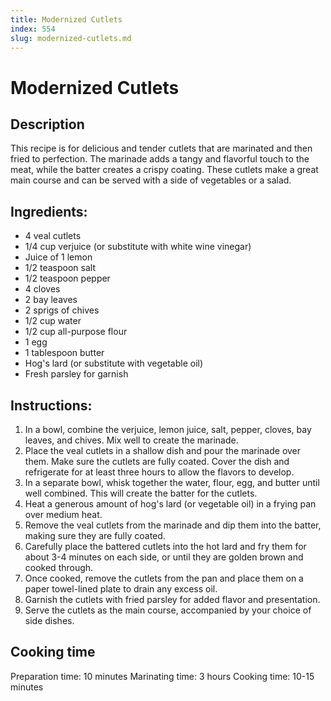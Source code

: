 ```yaml
---
title: Modernized Cutlets
index: 554
slug: modernized-cutlets.md
---
```


# Modernized Cutlets

## Description
This recipe is for delicious and tender cutlets that are marinated and then fried to perfection. The marinade adds a tangy and flavorful touch to the meat, while the batter creates a crispy coating. These cutlets make a great main course and can be served with a side of vegetables or a salad.

## Ingredients:
- 4 veal cutlets
- 1/4 cup verjuice (or substitute with white wine vinegar)
- Juice of 1 lemon
- 1/2 teaspoon salt
- 1/2 teaspoon pepper
- 4 cloves
- 2 bay leaves
- 2 sprigs of chives
- 1/2 cup water
- 1/2 cup all-purpose flour
- 1 egg
- 1 tablespoon butter
- Hog's lard (or substitute with vegetable oil)
- Fresh parsley for garnish

## Instructions:
1. In a bowl, combine the verjuice, lemon juice, salt, pepper, cloves, bay leaves, and chives. Mix well to create the marinade.
2. Place the veal cutlets in a shallow dish and pour the marinade over them. Make sure the cutlets are fully coated. Cover the dish and refrigerate for at least three hours to allow the flavors to develop.
3. In a separate bowl, whisk together the water, flour, egg, and butter until well combined. This will create the batter for the cutlets.
4. Heat a generous amount of hog's lard (or vegetable oil) in a frying pan over medium heat.
5. Remove the veal cutlets from the marinade and dip them into the batter, making sure they are fully coated.
6. Carefully place the battered cutlets into the hot lard and fry them for about 3-4 minutes on each side, or until they are golden brown and cooked through.
7. Once cooked, remove the cutlets from the pan and place them on a paper towel-lined plate to drain any excess oil.
8. Garnish the cutlets with fried parsley for added flavor and presentation.
9. Serve the cutlets as the main course, accompanied by your choice of side dishes.

## Cooking time
Preparation time: 10 minutes
Marinating time: 3 hours
Cooking time: 10-15 minutes